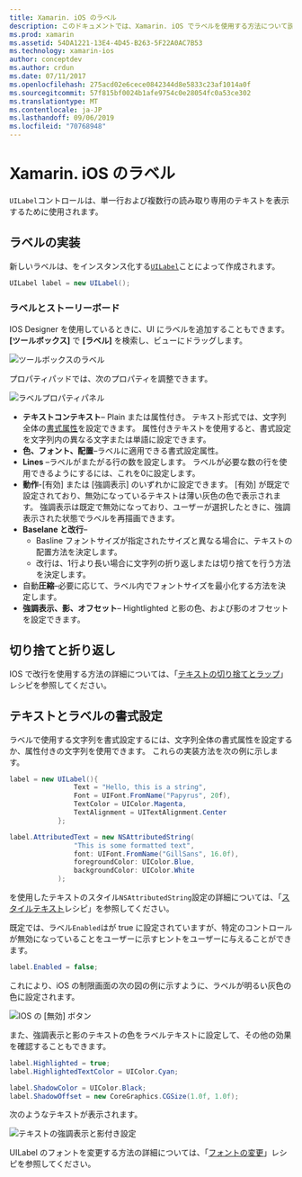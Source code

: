 ```yaml
---
title: Xamarin. iOS のラベル
description: このドキュメントでは、Xamarin. iOS でラベルを使用する方法について説明します。 プログラムによって、また iOS Designer を使用してラベルを作成する方法について説明します。
ms.prod: xamarin
ms.assetid: 54DA1221-13E4-4D45-B263-5F22A0AC7B53
ms.technology: xamarin-ios
author: conceptdev
ms.author: crdun
ms.date: 07/11/2017
ms.openlocfilehash: 275acd02e6cece0842344d8e5833c23af1014a0f
ms.sourcegitcommit: 57f815bf0024b1afe9754c0e28054fc0a53ce302
ms.translationtype: MT
ms.contentlocale: ja-JP
ms.lasthandoff: 09/06/2019
ms.locfileid: "70768948"
---
```

# <a name="labels-in-xamarinios"></a>Xamarin. iOS のラベル

`UILabel`コントロールは、単一行および複数行の読み取り専用のテキストを表示するために使用されます。

## <a name="implementing-a-label"></a>ラベルの実装

新しいラベルは、をインスタンス化する[`UILabel`](xref:UIKit.UILabel)ことによって作成されます。

```csharp
UILabel label = new UILabel();
```

### <a name="labels-and-storyboards"></a>ラベルとストーリーボード

IOS Designer を使用しているときに、UI にラベルを追加することもできます。 **[ツールボックス]** で **[ラベル]** を検索し、ビューにドラッグします。

![ツールボックスのラベル](labels-images/image3.png)

プロパティパッドでは、次のプロパティを調整できます。

![ラベルプロパティパネル](labels-images/image2.png)

- **テキストコンテキスト**– Plain または属性付き。 テキスト形式では、文字列全体の[書式属性](#Formatting_Text_and_Label)を設定できます。 属性付きテキストを使用すると、書式設定を文字列内の異なる文字または単語に設定できます。
- **色、フォント、配置**–ラベルに適用できる書式設定属性。
- **Lines** –ラベルがまたがる行の数を設定します。 ラベルが必要な数の行を使用できるようにするには、これを0に設定します。
- **動作**-[有効] または [強調表示] のいずれかに設定できます。 [有効] が既定で設定されており、無効になっているテキストは薄い灰色の色で表示されます。 強調表示は既定で無効になっており、ユーザーが選択したときに、強調表示された状態でラベルを再描画できます。
- **Baselane と改行**–
  - Basline フォントサイズが指定されたサイズと異なる場合に、テキストの配置方法を決定します。
  - 改行は、1行より長い場合に文字列の折り返しまたは切り捨てを行う方法を決定します。
- 自動**圧縮**–必要に応じて、ラベル内でフォントサイズを最小化する方法を決定します。
- **強調表示、影、オフセット**– Hightlighted と影の色、および影のオフセットを設定できます。

## <a name="truncating-and-wrapping"></a>切り捨てと折り返し

IOS で改行を使用する方法の詳細については、「[テキストの切り捨てとラップ](https://github.com/xamarin/recipes/tree/master/Recipes/ios/standard_controls/labels/uilabel-truncate-wrap-text)」レシピを参照してください。

<a name="Formatting_Text_and_Label"/>

## <a name="formatting-text-and-label"></a>テキストとラベルの書式設定

ラベルで使用する文字列を書式設定するには、文字列全体の書式属性を設定するか、属性付きの文字列を使用できます。 これらの実装方法を次の例に示します。

```csharp
label = new UILabel(){
                Text = "Hello, this is a string",
                Font = UIFont.FromName("Papyrus", 20f),
                TextColor = UIColor.Magenta,
                TextAlignment = UITextAlignment.Center
            };
```

```csharp
label.AttributedText = new NSAttributedString(
                "This is some formatted text",
                font: UIFont.FromName("GillSans", 16.0f),
                foregroundColor: UIColor.Blue,
                backgroundColor: UIColor.White
            );
```

を使用したテキストのスタイル`NSAttributedString`設定の詳細については、「[スタイルテキスト](https://github.com/xamarin/recipes/tree/master/Recipes/ios/standard_controls/text_field/style_text)レシピ」を参照してください。

既定では、ラベル`Enabled`はが true に設定されていますが、特定のコントロールが無効になっていることをユーザーに示すヒントをユーザーに与えることができます。

```csharp
label.Enabled = false;
```

これにより、iOS の制限画面の次の図の例に示すように、ラベルが明るい灰色の色に設定されます。

![IOS の [無効] ボタン](labels-images/image1.png)

また、強調表示と影のテキストの色をラベルテキストに設定して、その他の効果を確認することもできます。

```csharp
label.Highlighted = true;
label.HighlightedTextColor = UIColor.Cyan;

label.ShadowColor = UIColor.Black;
label.ShadowOffset = new CoreGraphics.CGSize(1.0f, 1.0f);
```

次のようなテキストが表示されます。

![テキストの強調表示と影付き設定](labels-images/image4.png)

UILabel のフォントを変更する方法の詳細については、「[フォントの変更](https://github.com/xamarin/recipes/tree/master/Recipes/ios/standard_controls/labels/change_the_font)」レシピを参照してください。
